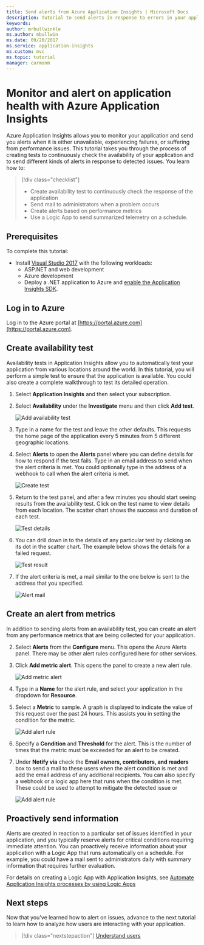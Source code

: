 ```yaml
---
title: Send alerts from Azure Application Insights | Microsoft Docs
description: Tutorial to send alerts in response to errors in your application using Azure Application Insights.
keywords:
author: mrbullwinkle
ms.author: mbullwin
ms.date: 09/20/2017
ms.service: application-insights
ms.custom: mvc
ms.topic: tutorial
manager: carmonm
---
```


# Monitor and alert on application health with Azure Application Insights

Azure Application Insights allows you to monitor your application and send you alerts when it is either unavailable, experiencing failures, or suffering from performance issues.  This tutorial takes you through the process of creating tests to continuously check the availability of your application and to send different kinds of alerts in response to detected issues.  You learn how to:

> [!div class="checklist"]
> * Create availability test to continuously check the response of the application
> * Send mail to administrators when a problem occurs
> * Create alerts based on performance metrics 
> * Use a Logic App to send summarized telemetry on a schedule.


## Prerequisites

To complete this tutorial:

- Install [Visual Studio 2017](https://www.visualstudio.com/downloads/) with the following workloads:
	- ASP.NET and web development
	- Azure development
	- Deploy a .NET application to Azure and [enable the Application Insights SDK](../azure-monitor/app/asp-net.md). 


## Log in to Azure
Log in to the Azure portal at [https://portal.azure.com](https://portal.azure.com).

## Create availability test
Availability tests in Application Insights allow you to automatically test your application from various locations around the world.   In this tutorial, you will perform a simple test to ensure that the application is available.  You could also create a complete walkthrough to test its detailed operation. 

1. Select **Application Insights** and then select your subscription.  
1. Select **Availability** under the **Investigate** menu and then click **Add test**.
 
	![Add availability test](media/app-insights-tutorial-alert/add-test.png)

2. Type in a name for the test and leave the other defaults.  This requests the home page of the application every 5 minutes from 5 different geographic locations. 
3. Select **Alerts** to open the **Alerts** panel where you can define details for how to respond if the test fails. Type in an email address to send when the alert criteria is met.  You could optionally type in the address of a webhook to call when the alert criteria is met.

	![Create test](media/app-insights-tutorial-alert/create-test.png)
 
4. Return to the test panel, and after a few minutes you should start seeing results from the availability test.  Click on the test name to view details from each location.  The scatter chart shows the success and duration of each test.

	![Test details](media/app-insights-tutorial-alert/test-details.png)

5.  You can drill down in to the details of any particular test by clicking on its dot in the scatter chart.  The example below shows the details for a failed request.

	![Test result](media/app-insights-tutorial-alert/test-result.png)
  
6. If the alert criteria is met, a mail similar to the one below is sent to the address that you specified.

	![Alert mail](media/app-insights-tutorial-alert/alert-mail.png)


## Create an alert from metrics
In addition to sending alerts from an availability test, you can create an alert from any performance metrics that are being collected for your application.

2. Select **Alerts** from the **Configure** menu.  This opens the Azure Alerts panel.  There may be other alert rules configured here for other services.
3. Click **Add metric alert**.  This opens the panel to create a new alert rule.

	![Add metric alert](media/app-insights-tutorial-alert/add-metric-alert.png)

4. Type in a **Name** for the alert rule, and select your application in the dropdown for **Resource**.
5. Select a **Metric** to sample.  A graph is displayed to indicate the value of this request over the past 24 hours.  This assists you in setting the condition for the metric.

	![Add alert rule](media/app-insights-tutorial-alert/add-alert-01.png)

6. Specify a **Condition** and **Threshold** for the alert. This is the number of times that the metric must be exceeded for an alert to be created. 
6. Under **Notify via** check the **Email owners, contributors, and readers** box to send a mail to these users when the alert condition is met and add the email address of any additional recipients.  You can also specify a webhook or a logic app here that runs when the condition is met.  These could be used to attempt to mitigate the detected issue or 

	![Add alert rule](media/app-insights-tutorial-alert/add-alert-02.png)


## Proactively send information
Alerts are created in reaction to a particular set of issues identified in your application, and you typically reserve alerts for critical conditions requiring immediate attention.  You can proactively receive information about your application with a Logic App that runs automatically on a schedule.  For example, you could have a mail sent to administrators daily with summary information that requires further evaluation.

For details on creating a Logic App with Application Insights, see [Automate Application Insights processes by using Logic Apps](../azure-monitor/app/automate-with-logic-apps.md)

## Next steps
Now that you've learned how to alert on issues, advance to the next tutorial to learn how to analyze how users are interacting with your application.

> [!div class="nextstepaction"]
> [Understand users](app-insights-tutorial-users.md)